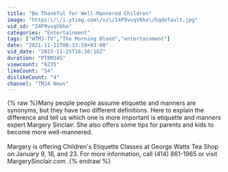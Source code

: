 ```yaml
---
title: "Be Thankful for Well-Mannered Children"
image: "https:\/\/i.ytimg.com\/vi\/I4P9vvqV6ho\/hqdefault.jpg"
vid_id: "I4P9vvqV6ho"
categories: "Entertainment"
tags: ["WTMJ-TV","The Morning Blend","entertainment"]
date: "2021-11-11T08:33:59+03:00"
vid_date: "2015-11-25T16:36:16Z"
duration: "PT8M34S"
viewcount: "6235"
likeCount: "54"
dislikeCount: "4"
channel: "TMJ4 News"
---
```

{% raw %}Many people people assume etiquette and manners are synonyms, but they have two different definitions. Here to explain the difference and tell us which one is more important is etiquette and manners expert Margery Sinclair. She also offers some tips for parents and kids to become more well-mannered.<br /><br />Margery is offering Children's Etiquette Classes at George Watts Tea Shop on January 9, 16, and 23. For more information, call (414) 861-1965 or visit MargerySinclair.com .{% endraw %}
